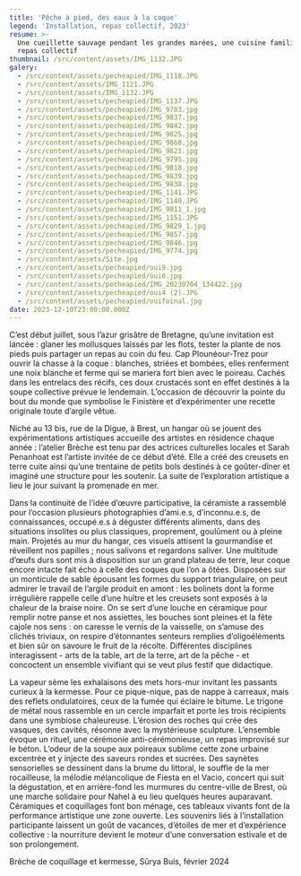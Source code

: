 ```yaml
---
title: 'Pêche à pied, des eaux à la coque'
legend: 'Installation, repas collectif, 2023'
resume: >-
  Une cueillette sauvage pendant les grandes marées, une cuisine familiale et un
  repas collectif
thumbnail: /src/content/assets/IMG_1132.JPG
galery:
  - /src/content/assets/pecheapied/IMG_1118.JPG
  - /src/content/assets/IMG_1121.JPG
  - /src/content/assets/IMG_1132.JPG
  - /src/content/assets/pecheapied/IMG_1137.JPG
  - /src/content/assets/pecheapied/IMG_9783.jpg
  - /src/content/assets/pecheapied/IMG_9837.jpg
  - /src/content/assets/pecheapied/IMG_9842.jpg
  - /src/content/assets/pecheapied/IMG_9825.jpg
  - /src/content/assets/pecheapied/IMG_9868.jpg
  - /src/content/assets/pecheapied/IMG_9821.jpg
  - /src/content/assets/pecheapied/IMG_9795.jpg
  - /src/content/assets/pecheapied/IMG_9818.jpg
  - /src/content/assets/pecheapied/IMG_9839.jpg
  - /src/content/assets/pecheapied/IMG_9838.jpg
  - /src/content/assets/pecheapied/IMG_1141.JPG
  - /src/content/assets/pecheapied/IMG_1140.JPG
  - /src/content/assets/pecheapied/IMG_9811_1.jpg
  - /src/content/assets/pecheapied/IMG_1151.JPG
  - /src/content/assets/pecheapied/IMG_9829_1.jpg
  - /src/content/assets/pecheapied/IMG_9857.jpg
  - /src/content/assets/pecheapied/IMG_9846.jpg
  - /src/content/assets/pecheapied/IMG_9774.jpg
  - /src/content/assets/Site.jpg
  - /src/content/assets/pecheapied/oui9.jpg
  - /src/content/assets/pecheapied/oui6.jpg
  - /src/content/assets/pecheapied/IMG_20230704_134422.jpg
  - /src/content/assets/pecheapied/oui4 (2).JPG
  - /src/content/assets/pecheapied/ouifoinal.jpg
date: 2023-12-10T23:00:00.000Z
---
```


C’est début juillet, sous l’azur grisâtre de Bretagne, qu’une invitation est lancée : glaner les mollusques laissés par les flots, tester la plante de nos pieds puis partager un repas au coin du feu. Cap Plounéour-Trez pour ouvrir la chasse à la coque : blanches, striées et bombées, elles renferment une noix blanche et ferme qui se mariera fort bien avec le poireau. Cachés dans les entrelacs des récifs, ces doux crustacés sont en effet destinés à la soupe collective prévue le lendemain. L’occasion de découvrir la pointe du bout du monde que symbolise le Finistère et d’expérimenter une recette originale toute d’argile vêtue.

Niché au 13 bis, rue de la Digue, à Brest, un hangar où se jouent des expérimentations artistiques accueille des artistes en résidence chaque année : l’atelier Brèche est tenu par des actrices culturelles locales et Sarah Penanhoat est l’artiste invitée de ce début d’été. Elle a créé des creusets en terre cuite ainsi qu’une trentaine de petits bols destinés à ce goûter-dîner et imaginé une structure pour les soutenir. La suite de l’exploration artistique a lieu le jour suivant la promenade en mer.

Dans la continuité de l’idée d’œuvre participative, la céramiste a rassemblé pour l’occasion plusieurs photographies d’ami.e.s, d’inconnu.e.s, de connaissances, occupé.e.s à déguster différents aliments, dans des situations insolites ou plus classiques, proprement, goulûment ou à pleine main. Projetés au mur du hangar, ces visuels attisent la gourmandise et réveillent nos papilles ; nous salivons et regardons saliver. Une multitude d’œufs durs sont mis à disposition sur un grand plateau de terre, leur coque encore intacte fait écho à celle des coques que l’on a ôtées. Disposées sur un monticule de sable épousant les formes du support triangulaire, on peut admirer le travail de l’argile produit en amont : les bolinets dont la forme irrégulière rappelle celle d’une huître et les creusets sont exposés à la chaleur de la braise noire. On se sert d’une louche en céramique pour remplir notre panse et nos assiettes, les bouches sont pleines et la fête cajole nos sens : on caresse le vernis de la vaisselle, on s’amuse des clichés triviaux, on respire d’étonnantes senteurs remplies d’oligoéléments et bien sûr on savoure le fruit de la récolte. Différentes disciplines interagissent - arts de la table, art de la terre, art de la pêche - et concoctent un ensemble vivifiant qui se veut plus festif que didactique. 

La vapeur sème les exhalaisons des mets hors-mur invitant les passants curieux à la kermesse. Pour ce pique-nique, pas de nappe à carreaux, mais des reflets ondulatoires, ceux de la fumée qui éclaire le bitume. Le trigone de métal nous rassemble en un cercle imparfait et porte les trois récipients dans une symbiose chaleureuse. L’érosion des roches qui crée des vasques, des cavités, résonne avec la mystérieuse sculpture. L’ensemble évoque un rituel, une cérémonie anti-cérémonieuse, un repas improvisé sur le béton. L’odeur de la soupe aux poireaux sublime cette zone urbaine excentrée et y injecte des saveurs rondes et sucrées. Des saynètes sensorielles se dessinent dans la brume du littoral, le souffle de la mer rocailleuse, la mélodie mélancolique de Fiesta en el Vacio, concert qui suit la dégustation, et en arrière-fond les murmures du centre-ville de Brest, où une marche solidaire pour Nahel à eu lieu quelques heures auparavant. Céramiques et coquillages font bon ménage, ces tableaux vivants font de la performance artistique une zone ouverte. Les souvenirs liés à l’installation participante laissent un goût de vacances, d’étoiles de mer et d’expérience collective : la nourriture devient le moteur d’une conversation estivale et de son prolongement.

Brèche de coquillage et kermesse, Sûrya Buis, février 2024
